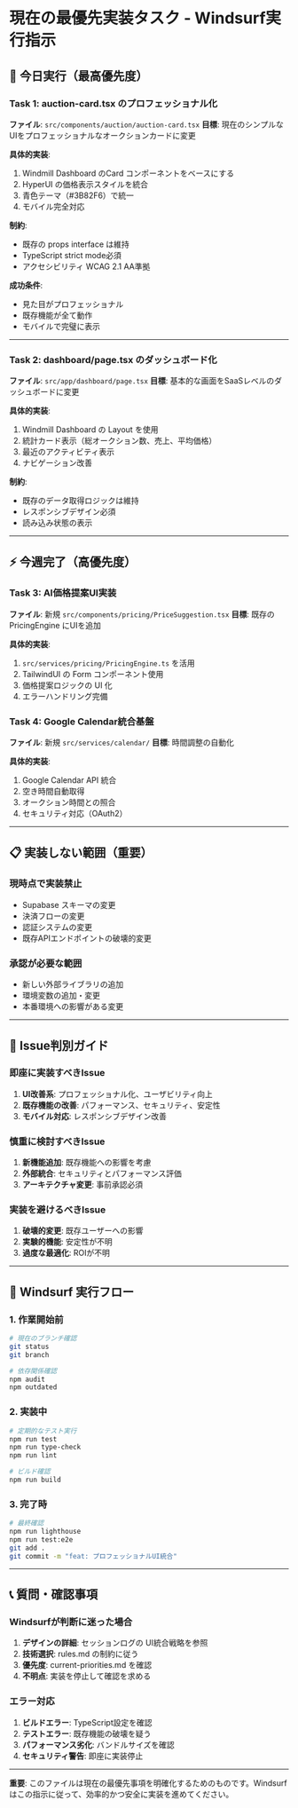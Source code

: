 # 現在の最優先実装タスク - Windsurf実行指示

## 🚨 今日実行（最高優先度）

### Task 1: auction-card.tsx のプロフェッショナル化
**ファイル**: `src/components/auction/auction-card.tsx`
**目標**: 現在のシンプルなUIをプロフェッショナルなオークションカードに変更

**具体的実装**:
1. Windmill Dashboard のCard コンポーネントをベースにする
2. HyperUI の価格表示スタイルを統合
3. 青色テーマ（#3B82F6）で統一
4. モバイル完全対応

**制約**:
- 既存の props interface は維持
- TypeScript strict mode必須
- アクセシビリティ WCAG 2.1 AA準拠

**成功条件**:
- 見た目がプロフェッショナル
- 既存機能が全て動作
- モバイルで完璧に表示

---

### Task 2: dashboard/page.tsx のダッシュボード化
**ファイル**: `src/app/dashboard/page.tsx`
**目標**: 基本的な画面をSaaSレベルのダッシュボードに変更

**具体的実装**:
1. Windmill Dashboard の Layout を使用
2. 統計カード表示（総オークション数、売上、平均価格）
3. 最近のアクティビティ表示
4. ナビゲーション改善

**制約**:
- 既存のデータ取得ロジックは維持
- レスポンシブデザイン必須
- 読み込み状態の表示

---

## ⚡ 今週完了（高優先度）

### Task 3: AI価格提案UI実装
**ファイル**: 新規 `src/components/pricing/PriceSuggestion.tsx`
**目標**: 既存の PricingEngine にUIを追加

**具体的実装**:
1. `src/services/pricing/PricingEngine.ts` を活用
2. TailwindUI の Form コンポーネント使用
3. 価格提案ロジックの UI 化
4. エラーハンドリング完備

### Task 4: Google Calendar統合基盤
**ファイル**: 新規 `src/services/calendar/`
**目標**: 時間調整の自動化

**具体的実装**:
1. Google Calendar API 統合
2. 空き時間自動取得
3. オークション時間との照合
4. セキュリティ対応（OAuth2）

---

## 📋 実装しない範囲（重要）

### 現時点で実装禁止
- Supabase スキーマの変更
- 決済フローの変更
- 認証システムの変更
- 既存APIエンドポイントの破壊的変更

### 承認が必要な範囲
- 新しい外部ライブラリの追加
- 環境変数の追加・変更
- 本番環境への影響がある変更

---

## 🎯 Issue判別ガイド

### 即座に実装すべきIssue
1. **UI改善系**: プロフェッショナル化、ユーザビリティ向上
2. **既存機能の改善**: パフォーマンス、セキュリティ、安定性
3. **モバイル対応**: レスポンシブデザイン改善

### 慎重に検討すべきIssue  
1. **新機能追加**: 既存機能への影響を考慮
2. **外部統合**: セキュリティとパフォーマンス評価
3. **アーキテクチャ変更**: 事前承認必須

### 実装を避けるべきIssue
1. **破壊的変更**: 既存ユーザーへの影響
2. **実験的機能**: 安定性が不明
3. **過度な最適化**: ROIが不明

---

## 🔧 Windsurf 実行フロー

### 1. 作業開始前
```bash
# 現在のブランチ確認
git status
git branch

# 依存関係確認  
npm audit
npm outdated
```

### 2. 実装中
```bash
# 定期的なテスト実行
npm run test
npm run type-check
npm run lint

# ビルド確認
npm run build
```

### 3. 完了時
```bash
# 最終確認
npm run lighthouse
npm run test:e2e
git add .
git commit -m "feat: プロフェッショナルUI統合"
```

---

## 📞 質問・確認事項

### Windsurfが判断に迷った場合
1. **デザインの詳細**: セッションログの UI統合戦略を参照
2. **技術選択**: rules.md の制約に従う
3. **優先度**: current-priorities.md を確認
4. **不明点**: 実装を停止して確認を求める

### エラー対応
1. **ビルドエラー**: TypeScript設定を確認
2. **テストエラー**: 既存機能の破壊を疑う
3. **パフォーマンス劣化**: バンドルサイズを確認
4. **セキュリティ警告**: 即座に実装停止

---

**重要**: このファイルは現在の最優先事項を明確化するためのものです。Windsurfはこの指示に従って、効率的かつ安全に実装を進めてください。
